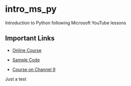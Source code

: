 # intro_ms_py
Introduction to Python following Microsoft YouTube lessons


## Important Links

- [Online Course](https://docs.microsoft.com/en-us/learn/modules/intro-to-python/)

- [Sample Code](https://github.com/microsoft/c9-python-getting-started)

- [Course on Channel 9](https://aka.ms/PythonBeginnerSeries)

Just a test
